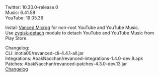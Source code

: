 Twitter: 10.30.0-release.0  
Music: 6.41.58  
YouTube: 19.05.36  

Install [Vanced Microg](https://github.com/TeamVanced/VancedMicroG/releases) for non-root YouTube and YouTube Music.  
Use [zygisk-detach](https://github.com/j-hc/zygisk-detach) module to detach YouTube and YouTube Music from Play Store.  

Changelog:  
CLI: inotia00/revanced-cli-4.4.1-all.jar  
Integrations: AbakNacchan/revanced-integrations-1.4.0-dev.9.apk  
Patches: AbakNacchan/revanced-patches-4.3.0-dev.13.jar  
[Changelog](https://github.com/AbakNacchan/revanced-patches/releases/tag/vdev.13)  
